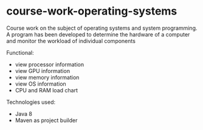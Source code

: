 # course-work-operating-systems


  Course work on the subject of operating systems and system programming. 
  A program has been developed to determine the hardware of a computer and monitor the workload of individual components

 
  Functional:
* view processor information 
* view GPU information
* view memory information
* view OS information
* CPU and RAM load chart

Technologies used:
* Java 8
* Maven as project builder
